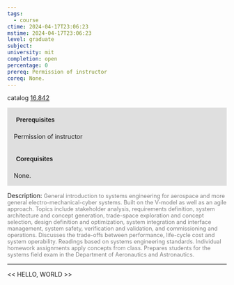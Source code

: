 ```yaml
---
tags:
  - course
ctime: 2024-04-17T23:06:23
mstime: 2024-04-17T23:06:23
level: graduate
subject: 
university: mit
completion: open
percentage: 0
prereq: Permission of instructor
coreq: None.
---
```


catalog [16.842](http://student.mit.edu/catalog/m16b.html#16.842)

<span style="display: block; padding: 15px; background-color: rgb(100, 100, 100, 0.2);"><font id="m_prereq1485_0" style="display: block; font-family: Arial, sans-serif; font-weight: bold; padding: 5px">Prerequisites</font><br><span id="prereq1485_0">Permission of instructor</span></span>
<span style="display: block; padding: 15px; background-color: rgb(100, 100, 100, 0.2);"><font id="m_coreq1485_0" style="display: block; font-family: Arial, sans-serif; font-weight: bold; padding: 5px">Corequisites</font><br><span id="coreq1485_0">None.</span></span>

<font style="">Description:</font>
<font style="color: grey; font-size: 0.8rem;">General introduction to systems engineering for aerospace and more general electro-mechanical-cyber systems. Built on the V-model as well as an agile approach. Topics include stakeholder analysis, requirements definition, system architecture and concept generation, trade-space exploration and concept selection, design definition and optimization, system integration and interface management, system safety, verification and validation, and commissioning and operations. Discusses the trade-offs between performance, life-cycle cost and system operability. Readings based on systems engineering standards. Individual homework assignments apply concepts from class. Prepares students for the systems field exam in the Department of Aeronautics and Astronautics.</font>



---

<< HELLO, WORLD >>
